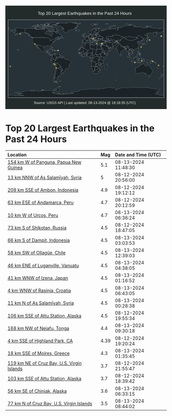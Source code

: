 ![Map](./map.png)

# Top 20 Largest Earthquakes in the Past 24 Hours

| Location | Mag | Date and Time (UTC) |
|:---|:---|:---|
| [154 km W of Panguna, Papua New Guinea](https://earthquake.usgs.gov/earthquakes/eventpage/us6000njtw) | 5.1 | 08-13-2024 11:48:30 |
| [13 km NNW of As Salamīyah, Syria](https://earthquake.usgs.gov/earthquakes/eventpage/us6000njq1) | 5 | 08-12-2024 20:56:00 |
| [208 km SSE of Ambon, Indonesia](https://earthquake.usgs.gov/earthquakes/eventpage/us6000njny) | 4.9 | 08-12-2024 19:12:12 |
| [63 km ESE of Andamarca, Peru](https://earthquake.usgs.gov/earthquakes/eventpage/us6000njpn) | 4.7 | 08-12-2024 20:12:59 |
| [10 km W of Urcos, Peru](https://earthquake.usgs.gov/earthquakes/eventpage/us6000njtb) | 4.7 | 08-13-2024 06:36:24 |
| [73 km S of Shikotan, Russia](https://earthquake.usgs.gov/earthquakes/eventpage/us6000njnt) | 4.5 | 08-12-2024 18:47:05 |
| [66 km S of Dampit, Indonesia](https://earthquake.usgs.gov/earthquakes/eventpage/us6000njsa) | 4.5 | 08-13-2024 03:03:53 |
| [58 km SW of Ollagüe, Chile](https://earthquake.usgs.gov/earthquakes/eventpage/us6000nju3) | 4.5 | 08-13-2024 12:39:03 |
| [46 km ENE of Luganville, Vanuatu](https://earthquake.usgs.gov/earthquakes/eventpage/us6000njsn) | 4.5 | 08-13-2024 04:38:05 |
| [41 km WNW of Izena, Japan](https://earthquake.usgs.gov/earthquakes/eventpage/us6000njrv) | 4.5 | 08-13-2024 01:16:52 |
| [4 km WNW of Rasinja, Croatia](https://earthquake.usgs.gov/earthquakes/eventpage/us6000njt6) | 4.5 | 08-13-2024 06:43:05 |
| [11 km N of As Salamīyah, Syria](https://earthquake.usgs.gov/earthquakes/eventpage/us6000njrg) | 4.5 | 08-13-2024 00:28:38 |
| [106 km SSE of Attu Station, Alaska](https://earthquake.usgs.gov/earthquakes/eventpage/us6000njpf) | 4.5 | 08-12-2024 19:55:34 |
| [168 km NW of Neiafu, Tonga](https://earthquake.usgs.gov/earthquakes/eventpage/us6000njtm) | 4.4 | 08-13-2024 09:30:18 |
| [4 km SSE of Highland Park, CA](https://earthquake.usgs.gov/earthquakes/eventpage/ci40699207) | 4.39 | 08-12-2024 19:20:24 |
| [18 km SSE of Moíres, Greece](https://earthquake.usgs.gov/earthquakes/eventpage/us6000njrz) | 4.3 | 08-13-2024 01:35:45 |
| [119 km NE of Cruz Bay, U.S. Virgin Islands](https://earthquake.usgs.gov/earthquakes/eventpage/pr2024225000) | 3.7 | 08-12-2024 21:55:47 |
| [103 km SSE of Attu Station, Alaska](https://earthquake.usgs.gov/earthquakes/eventpage/us6000njnw) | 3.7 | 08-12-2024 18:39:42 |
| [56 km SE of Chiniak, Alaska](https://earthquake.usgs.gov/earthquakes/eventpage/ak024adv84m3) | 3.6 | 08-13-2024 06:33:15 |
| [77 km N of Cruz Bay, U.S. Virgin Islands](https://earthquake.usgs.gov/earthquakes/eventpage/pr2024226000) | 3.5 | 08-13-2024 08:44:02 |
